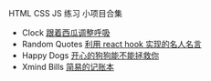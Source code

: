 HTML CSS JS 练习
小项目合集

- Clock [跟着西瓜调整呼吸](https://breath-clock.netlify.app/)
- Random Quotes [利用 react hook 实现的名人名言](https://random-quotes-reacthooks.netlify.app/)
- Happy Dogs [开心的狗狗能不能拯救你](https://happydogs.netlify.app/)
- Xmind Bills [简易的记账本](https://legao-mybills.netlify.app)
